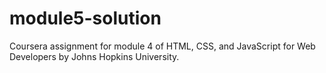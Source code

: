 # module5-solution
Coursera assignment for module 4 of HTML, CSS, and JavaScript for Web Developers by Johns Hopkins University.
